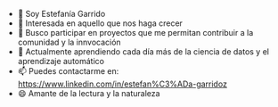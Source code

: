 - 👋 Soy Estefanía Garrido
- 👯 Interesada en aquello que nos haga crecer
- 💬 Busco participar en proyectos que me permitan contribuir a la comunidad y la innvocación
- 🌱 Actualmente aprendiendo cada día más de la ciencia de datos y el aprendizaje automático
- 📫 Puedes contactarme en: https://www.linkedin.com/in/estefan%C3%ADa-garridoz
- 😄 Amante de la lectura y la naturaleza

